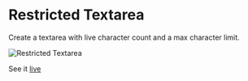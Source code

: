 # Restricted Textarea

Create a textarea with live character count and a max character limit.

![Restricted Textarea](https://assets.roadmap.sh/guest/textarea-input-vdclr.png)

See it [live](https://alok-38.github.io/developer-roadmap/restricted-textarea/)